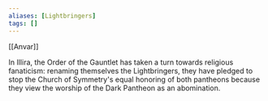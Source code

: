 ```yaml
---
aliases: [Lightbringers]
tags: []
---
```


[[Anvar]]

In Illira, the Order of the Gauntlet has taken a turn towards religious fanaticism: renaming themselves the Lightbringers, they have pledged to stop the Church of Symmetry's equal honoring of both pantheons because they view the worship of the Dark Pantheon as an abomination.